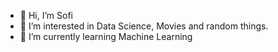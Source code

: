 - 👋 Hi, I’m Sofi
- 👀 I’m interested in Data Science, Movies and random things.
- 🌱 I’m currently learning Machine Learning


<!---
sofi-gt/sofi-gt is a ✨ special ✨ repository because its `README.md` (this file) appears on your GitHub profile.
You can click the Preview link to take a look at your changes.
--->
